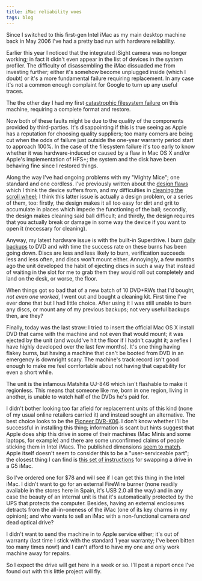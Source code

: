 ```yaml
---
title: iMac reliability woes
tags: blog
---
```


Since I switched to this first-gen Intel iMac as my main desktop machine back in May 2006 I've had a pretty bad run with hardware reliability.

Earlier this year I noticed that the integrated iSight camera was no longer working; in fact it didn't even appear in the list of devices in the system profiler. The difficulty of disassembling the iMac dissuaded me from investing further; either it's somehow become unplugged inside (which I doubt) or it's a more fundamental failure requiring replacement. In any case it's not a common enough complaint for Google to turn up any useful traces.

The the other day I had my first [catastrophic filesystem failure](http://wincent.com/a/about/wincent/weblog/archives/2007/07/involuntary_reb_12.php) on this machine, requiring a complete format and restore.

Now both of these faults might be due to the quality of the components provided by third-parties. It's disappointing if this is true seeing as Apple has a reputation for choosing quality suppliers; too many corners are being cut when the odds of failure just outside the one-year warranty period start to approach 100%. In the case of the filesystem failure it's too early to know whether it was hardware-induced or caused by a flaw in Mac OS X and/or Apple's implementation of HFS+; the system and the disk have been behaving fine since I restored things.

Along the way I've had ongoing problems with my "Mighty Mice"; one standard and one cordless. I've previously written about the [design flaws](http://wincent.com/a/about/wincent/weblog/archives/2006/05/mighty_mouse_de.php) which I think the device suffers from, and my difficulties in [cleaning the scroll wheel](http://wincent.com/a/about/wincent/weblog/archives/2007/06/cleaning_the_mi.php); I think this latter issue is actually a design problem, or a series of them, too: firstly, the design makes it all too easy for dirt and grit to accumulate in places which impede the functioning of the ball; secondly, the design makes cleaning said ball difficult; and thirdly, the design requires that you actually break or damage in some way the device if you want to open it (necessary for cleaning).

Anyway, my latest hardware issue is with the built-in Superdrive. I burn [daily backups](http://wincent.com/a/about/wincent/weblog/archives/2007/07/new_backup_regi.php) to DVD and with time the success rate on these burns has been going down. Discs are less and less likely to burn, verification succeeds less and less often, and discs won't mount either. Annoyingly, a few months ago the unit developed the habit of ejecting discs in such a way that instead of waiting in the slot for me to grab them they would roll out completely and land on the desk, or worse, the floor.

When things got so bad that of a new batch of 10 DVD+RWs that I'd bought, _not even one worked_, I went out and bought a cleaning kit. First time I've ever done that but I had little choice. After using it I was still unable to burn any discs, or mount any of my previous backups; not very useful backups then, are they?

Finally, today was the last straw: I tried to insert the official Mac OS X install DVD that came with the machine and not even that would mount; it was ejected by the unit (and would've hit the floor if I hadn't caught it; a reflex I have highly developed over the last few months). It's one thing having flakey burns, but having a machine that can't be booted from DVD in an emergency is downright scary. The machine's track record isn't good enough to make me feel comfortable about not having that capability for even a short while.

The unit is the infamous Matshita UJ-846 which isn't flashable to make it regionless. This means that someone like me, born in one region, living in another, is unable to watch half of the DVDs he's paid for.

I didn't bother looking too far afield for replacement units of this kind (none of my usual online retailers carried it) and instead sought an alternative. The best choice looks to be the [Pioneer DVR-K06](http://www.pioneerelectronics.com/pna/v3/pg/product/details/0,,2076_310070061_302357597,00.html). I don't know whether I'll be successful in installing this thing; information is scant but hints suggest that Apple does ship this drive in some of their machines (Mac Minis and some laptops, for example) and there are some unconfirmed claims of people sticking them in Intel iMacs. The published dimensions [seem to match](http://www.command-tab.com/2007/01/01/mac-dvd-burner-upgrades/). Apple itself doesn't seem to consider this to be a "user-serviceable part"; the closest thing I can find is [this set of instructions](http://www.info.apple.com/usen/cip/pdf/imacg5/033-2492.pdf) for swapping a drive in a G5 iMac.

So I've ordered one for \$78 and will see if I can get this thing in the Intel iMac. I didn't want to go for an external FireWire burner (none readily available in the stores here in Spain, it's USB 2.0 all the way) and in any case the beauty of an internal unit is that it's automatically protected by the UPS that protects the computer. Besides, having an external enclosures detracts from the all-in-oneness of the iMac (one of its key charms in my opinion); and who wants to sell an iMac with a non-functional camera _and_ dead optical drive?

I didn't want to send the machine in to Apple service either; it's out of warranty (last time I stick with the standard 1 year warranty; I've been bitten too many times now!) and I can't afford to have my one and only work machine away for repairs.

So I expect the drive will get here in a week or so. I'll post a report once I've found out with this little project will fly.
